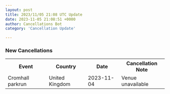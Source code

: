 ```yaml
---
layout: post
title: 2023/11/05 21:08 UTC Update
date: 2023-11-05 21:08:51 +0000
author: Cancellations Bot
category: 'Cancellation Update'

---
```


<h3>New Cancellations</h3>
<div class='hscrollable'>
<table style='width: 100%'>
    <tr>
        <th>Event</th>
        <th>Country</th>
        <th>Date</th>
        <th>Cancellation Note</th>
    </tr>
    <tr>
        <td>Cromhall parkrun</td>
        <td>United Kingdom</td>
        <td>2023-11-04</td>
        <td>Venue unavailable</td>
    </tr>
</table>
</div>
